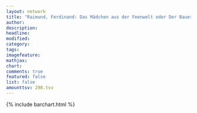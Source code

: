 ```yaml
---
layout: network
title: "Raimund, Ferdinand: Das Mädchen aus der Feenwelt oder Der Bauer als Millionär (1826)"
author:
description:
headline:
modified:
category:
tags:
imagefeature: 
mathjax: 
chart: 
comments: true
featured: false
list: false
amounttsv: 298.tsv
---
```

{% include barchart.html %}
